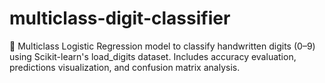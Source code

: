 # multiclass-digit-classifier
🚀 Multiclass Logistic Regression model to classify handwritten digits (0–9) using Scikit-learn's load_digits dataset. Includes accuracy evaluation, predictions visualization, and confusion matrix analysis.
